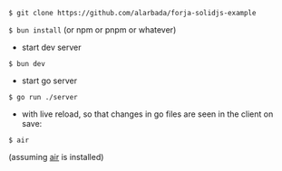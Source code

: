 `$ git clone https://github.com/alarbada/forja-solidjs-example`

`$ bun install` (or npm or pnpm or whatever)

- start dev server

`$ bun dev`

- start go server

`$ go run ./server`

- with live reload, so that changes in go files are seen in the client on save:

`$ air`

(assuming [air](https://github.com/air-verse/air) is installed)
